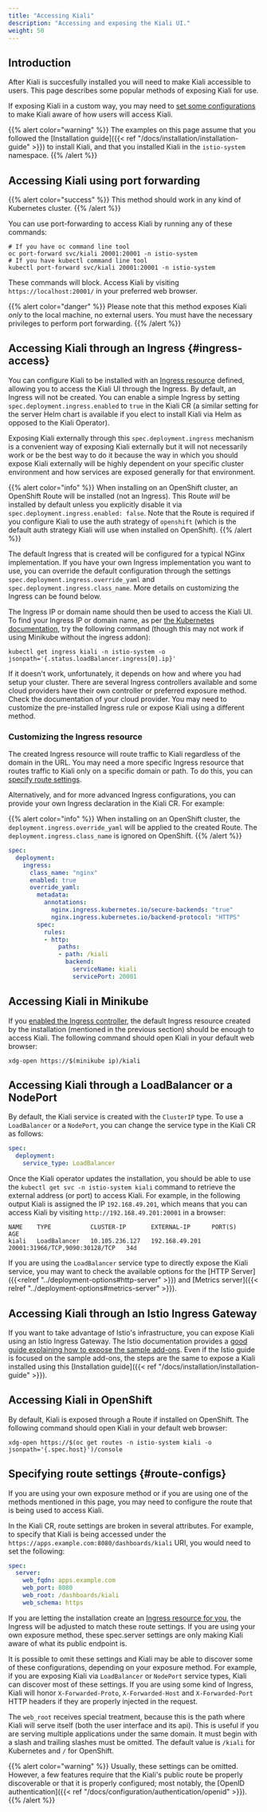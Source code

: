 ```yaml
---
title: "Accessing Kiali"
description: "Accessing and exposing the Kiali UI."
weight: 50
---
```


## Introduction

After Kiali is succesfully installed you will need to make Kiali accessible to users.  This page describes some popular methods of exposing Kiali for use.

If exposing Kiali in a custom way,  you may need to [set some configurations](#route-configs)
to make Kiali aware of how users will access Kiali.

{{% alert color="warning" %}}
The examples on this page assume that you followed the [Installation guide]({{< ref "/docs/installation/installation-guide" >}}) to install Kiali, and that you
installed Kiali in the `istio-system` namespace.
{{% /alert %}}


## Accessing Kiali using port forwarding

{{% alert color="success" %}}
This method should work in any kind of Kubernetes cluster.
{{% /alert %}}

You can use port-forwarding to access Kiali by running any of these commands:

```
# If you have oc command line tool
oc port-forward svc/kiali 20001:20001 -n istio-system
# If you have kubectl command line tool
kubectl port-forward svc/kiali 20001:20001 -n istio-system
```

These commands will block. Access Kiali by visiting `https://localhost:20001/` in
your preferred web browser.

{{% alert color="danger" %}}
Please note that this method exposes Kiali *only* to the local machine, no external users.  You must
have the necessary privileges to perform port forwarding.
{{% /alert %}}

## Accessing Kiali through an Ingress {#ingress-access}

You can configure Kiali to be installed with an
[Ingress resource](https://github.com/kiali/kiali-operator/blob/master/roles/default/kiali-deploy/templates/kubernetes/ingress.yaml)
defined, allowing you to access
the Kiali UI through the Ingress. By default, an Ingress will not be created. You can
enable a simple Ingress by setting `spec.deployment.ingress.enabled` to `true` in the Kiali
CR (a similar setting for the server Helm chart is available if you elect to install Kiali
via Helm as opposed to the Kiali Operator).

Exposing Kiali externally through this `spec.deployment.ingress` mechanism is a
convenient way of exposing Kiali externally but it will not necessarily work or
be the best way to do it because the way in which you should expose Kiali
externally will be highly dependent on your specific cluster environment and
how services are exposed generally for that environment.

{{% alert color="info" %}}
When installing on an OpenShift cluster, an OpenShift Route will be installed (not an Ingress).
This Route *will* be installed by default unless you explicitly
disable it via `spec.deployment.ingress.enabled: false`. Note that the Route is required
if you configure Kiali to use the auth strategy of `openshift` (which is the default
auth strategy Kiali will use when installed on OpenShift).
{{% /alert %}}

The default Ingress that is created will be configured for a typical NGinx implementation. If you have your own
Ingress implementation you want to use, you can override the default configuration through
the settings `spec.deployment.ingress.override_yaml` and `spec.deployment.ingress.class_name`.
More details on customizing the Ingress can be found below.

The Ingress IP or domain name should then be used to access the Kiali UI. To find your Ingress IP or domain name, as per
[the Kubernetes documentation](https://kubernetes.io/docs/tasks/access-application-cluster/ingress-minikube/#create-an-ingress),
try the following command (though this may not work if using Minikube without the ingress addon):

```
kubectl get ingress kiali -n istio-system -o jsonpath='{.status.loadBalancer.ingress[0].ip}'
```

If it doesn't work, unfortunately, it depends on how and where you had setup
your cluster. There are several Ingress controllers available and some cloud
providers have their own controller or preferred exposure method. Check
the documentation of your cloud provider. You may need to customize the
pre-installed Ingress rule or expose Kiali using a different method.

### Customizing the Ingress resource

The created Ingress resource will route traffic to Kiali regardless of the domain in the URL.
You may need a more specific Ingress resource that routes traffic
to Kiali only on a specific domain or path. To do this, you can [specify route settings](#route-configs).

Alternatively, and for more advanced Ingress configurations, you can provide your own
Ingress declaration in the Kiali CR. For example:

{{% alert color="info" %}}
When installing on an OpenShift cluster, the `deployment.ingress.override_yaml` will be applied
to the created Route. The `deployment.ingress.class_name` is ignored on OpenShift.
{{% /alert %}}

```yaml
spec:
  deployment:
    ingress:
      class_name: "nginx"
      enabled: true
      override_yaml:
        metadata:
          annotations:
            nginx.ingress.kubernetes.io/secure-backends: "true"
            nginx.ingress.kubernetes.io/backend-protocol: "HTTPS"
        spec:
          rules:
          - http:
              paths:
              - path: /kiali
                backend:
                  serviceName: kiali
                  servicePort: 20001
```

## Accessing Kiali in Minikube

If you [enabled the Ingress controller](https://kubernetes.io/docs/tasks/access-application-cluster/ingress-minikube/#enable-the-ingress-controller),
the default Ingress resource created by the installation (mentioned in the previous section) should be enough to access
Kiali. The following command should open Kiali in your default web browser:

```
xdg-open https://$(minikube ip)/kiali
```

## Accessing Kiali through a LoadBalancer or a NodePort

By default, the Kiali service is created with the `ClusterIP` type. To use a
`LoadBalancer` or a `NodePort`, you can change the service type in the Kiali CR as
follows:

```yaml
spec:
  deployment:
    service_type: LoadBalancer
```

Once the Kiali operator updates the installation, you should be able to use
the `kubectl get svc -n istio-system kiali` command to retrieve the external
address (or port) to access Kiali. For example, in the following output Kiali
is assigned the IP `192.168.49.201`, which means that you can access Kiali by
visiting `http://192.168.49.201:20001` in a browser:

```
NAME    TYPE           CLUSTER-IP       EXTERNAL-IP      PORT(S)                          AGE
kiali   LoadBalancer   10.105.236.127   192.168.49.201   20001:31966/TCP,9090:30128/TCP   34d
```

If you are using the `LoadBalancer` service type to directly expose the Kiali
service, you may want to check the available options for the
[HTTP Server]({{<relref "../deployment-options#http-server" >}}) and
[Metrics server]({{< relref "../deployment-options#metrics-server" >}}).

## Accessing Kiali through an Istio Ingress Gateway

If you want to take advantage of Istio's infrastructure, you can expose Kiali
using an Istio Ingress Gateway. The Istio documentation provides a
[good guide explaining how to expose the sample add-ons](https://istio.io/latest/docs/tasks/observability/gateways/).
Even if the Istio guide is focused on the sample add-ons, the steps are the same to expose a Kiali
installed using this [Installation guide]({{< ref "/docs/installation/installation-guide" >}}).

## Accessing Kiali in OpenShift

By default, Kiali is exposed through a Route if installed on OpenShift. The following command
should open Kiali in your default web browser:

```
xdg-open https://$(oc get routes -n istio-system kiali -o jsonpath='{.spec.host}')/console
```

## Specifying route settings {#route-configs}

If you are using your own exposure method or if you are using one of
the methods mentioned in this page, you may need to configure the route that is
being used to access Kiali.

In the Kiali CR, route settings are broken in several attributes. For example,
to specify that Kiali is being accessed under the
`https://apps.example.com:8080/dashboards/kiali` URI, you would need to set the
following:

```yaml
spec:
  server:
    web_fqdn: apps.example.com
    web_port: 8080
    web_root: /dashboards/kiali
    web_schema: https
```

If you are letting the installation create an [Ingress resource for you](#ingress-access),
the Ingress will be adjusted to match these route settings.
If you are using your own exposure method, these spec.server settings are only making Kiali aware
of what its public endpoint is.

It is possible to omit these settings and Kiali may be able to discover some of
these configurations, depending on your exposure method. For example, if you
are exposing Kiali via `LoadBalancer` or `NodePort` service types, Kiali can
discover most of these settings. If you are using some kind of Ingress, Kiali
will honor `X-Forwarded-Proto`, `X-Forwarded-Host` and `X-Forwarded-Port` HTTP
headers if they are properly injected in the request.

The `web_root` receives special treatment, because this is the path where Kiali
will serve itself (both the user interface and its api). This is useful if you
are serving multiple applications under the same domain. It must begin with a
slash and trailing slashes must be omitted. The default value is `/kiali` for
Kubernetes and `/` for OpenShift.

{{% alert color="warning" %}}
Usually, these settings can be omitted. However, a few features require
that the Kiali's public route be properly discoverable or that it is properly
configured; most notably, the [OpenID authentication]({{< ref "/docs/configuration/authentication/openid" >}}).
{{% /alert %}}

